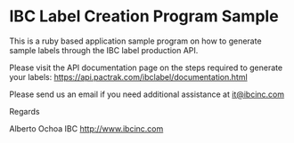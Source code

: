 # IBC Label Creation Program Sample

This is a ruby based application sample program on how to generate sample labels through the IBC label production API.

Please visit the API documentation page on the steps required to generate your labels:
  https://api.pactrak.com/ibclabel/documentation.html
 
Please send us an email if you need additional assistance at it@ibcinc.com


Regards

Alberto Ochoa
IBC
http://www.ibcinc.com

